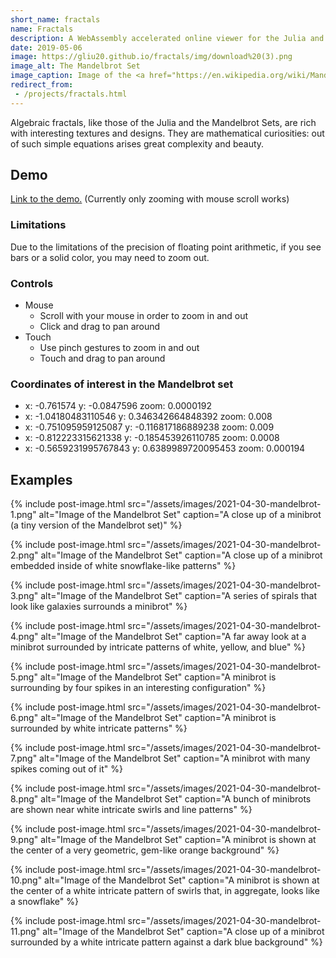 ```yaml
---
short_name: fractals
name: Fractals
description: A WebAssembly accelerated online viewer for the Julia and Mandelbrot Sets
date: 2019-05-06
image: https://gliu20.github.io/fractals/img/download%20(3).png
image_alt: The Mandelbrot Set
image_caption: Image of the <a href="https://en.wikipedia.org/wiki/Mandelbrot_set">Mandelbrot Set</a>
redirect_from:
 - /projects/fractals.html
---
```

Algebraic fractals, like those of the Julia and the Mandelbrot Sets, are rich with interesting textures and designs. They are mathematical curiosities: out of such simple equations arises great complexity and beauty. 

## Demo
[Link to the demo.](https://gliu20.github.io/fractals/new.html) (Currently only zooming with mouse scroll works)

### Limitations
Due to the limitations of the precision of floating point arithmetic, if you see bars or a solid color, you may need to zoom out. 
 
### Controls
* Mouse
  * Scroll with your mouse in order to zoom in and out
  * Click and drag to pan around
* Touch
  * Use pinch gestures to zoom in and out
  * Touch and drag to pan around

### Coordinates of interest in the Mandelbrot set
 * x: -0.761574           y: -0.0847596         zoom: 0.0000192
 * x: -1.04180483110546   y: 0.346342664848392  zoom: 0.008
 * x: -0.751095959125087  y: -0.116817186889238 zoom: 0.009
 * x: -0.812223315621338  y: -0.185453926110785 zoom: 0.0008
 * x: -0.5659231995767843 y: 0.6389989720095453 zoom: 0.000194

## Examples
{% include post-image.html 
 src="/assets/images/2021-04-30-mandelbrot-1.png"
 alt="Image of the Mandelbrot Set"
 caption="A close up of a minibrot (a tiny version of the Mandelbrot set)"
%}

{% include post-image.html 
 src="/assets/images/2021-04-30-mandelbrot-2.png"
 alt="Image of the Mandelbrot Set"
 caption="A close up of a minibrot embedded inside of white snowflake-like patterns"
%}

{% include post-image.html 
 src="/assets/images/2021-04-30-mandelbrot-3.png"
 alt="Image of the Mandelbrot Set"
 caption="A series of spirals that look like galaxies surrounds a minibrot"
%}

{% include post-image.html 
 src="/assets/images/2021-04-30-mandelbrot-4.png"
 alt="Image of the Mandelbrot Set"
 caption="A far away look at a minibrot surrounded by intricate patterns of white, yellow, and blue"
%}

{% include post-image.html 
 src="/assets/images/2021-04-30-mandelbrot-5.png"
 alt="Image of the Mandelbrot Set"
 caption="A minibrot is surrounding by four spikes in an interesting configuration"
%}

{% include post-image.html 
 src="/assets/images/2021-04-30-mandelbrot-6.png"
 alt="Image of the Mandelbrot Set"
 caption="A minibrot is surrounded by white intricate patterns"
%}

{% include post-image.html 
 src="/assets/images/2021-04-30-mandelbrot-7.png"
 alt="Image of the Mandelbrot Set"
 caption="A minibrot with many spikes coming out of it"
%}

{% include post-image.html 
 src="/assets/images/2021-04-30-mandelbrot-8.png"
 alt="Image of the Mandelbrot Set"
 caption="A bunch of minibrots are shown near white intricate swirls and line patterns"
%}

{% include post-image.html 
 src="/assets/images/2021-04-30-mandelbrot-9.png"
 alt="Image of the Mandelbrot Set"
 caption="A minibrot is shown at the center of a very geometric, gem-like orange background"
%}

{% include post-image.html 
 src="/assets/images/2021-04-30-mandelbrot-10.png"
 alt="Image of the Mandelbrot Set"
 caption="A minibrot is shown at the center of a white intricate pattern of swirls that, in aggregate, looks like a snowflake"
%}


{% include post-image.html 
 src="/assets/images/2021-04-30-mandelbrot-11.png"
 alt="Image of the Mandelbrot Set"
 caption="A close up of a minibrot surrounded by a white intricate pattern against a dark blue background"
%}

